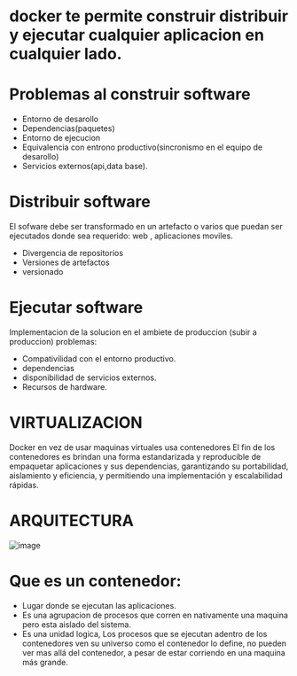 # docker te permite construir distribuir y ejecutar cualquier aplicacion en cualquier lado.
# Problemas al construir software
- Entorno de desarollo 
- Dependencias(paquetes)
- Entorno de ejecucion
- Equivalencia con entrono productivo(sincronismo en el equipo de desarollo)
- Servicios externos(api,data base).
# Distribuir software
El sofware debe ser transformado en un artefacto o varios que puedan ser ejecutados donde sea requerido: web , aplicaciones moviles.
- Divergencia de repositorios
- Versiones de artefactos
- versionado
# Ejecutar software 
Implementacion de la solucion en el ambiete de produccion (subir a produccion) 
problemas:
- Compativilidad con el entorno productivo.
- dependencias
- disponibilidad de servicios externos.
- Recursos de hardware.
# VIRTUALIZACION
Docker en vez de usar maquinas virtuales usa contenedores
El fin de los contenedores es  brindan una forma estandarizada y reproducible de empaquetar aplicaciones y sus dependencias, garantizando su portabilidad, aislamiento y eficiencia, y permitiendo una implementación y escalabilidad rápidas.
# ARQUITECTURA
![image](https://github.com/molinajr11/docker/assets/105083946/dc34cbbd-0664-4a4c-9430-ef10a52b5c53)
# Que es un contenedor:
- Lugar donde se ejecutan las aplicaciones.
- Es una agrupacion de procesos que corren en nativamente una maquina pero esta aislado del sistema.
- Es una unidad logica,  Los procesos que se ejecutan adentro de los contenedores ven su universo como el contenedor lo define, no pueden ver mas allá del contenedor, a pesar de estar corriendo en una maquina más grande.
  
